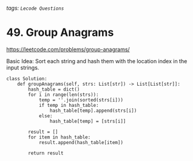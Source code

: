 ###### tags: `Lecode Questions`

# 49. Group Anagrams

https://leetcode.com/problems/group-anagrams/

Basic Idea: Sort each string and hash them with the location index in the input strings.

```python=
class Solution:
    def groupAnagrams(self, strs: List[str]) -> List[List[str]]:
        hash_table = dict()
        for i in range(len(strs)):
            temp = ''.join(sorted(strs[i]))
            if temp in hash_table:
                hash_table[temp].append(strs[i])
            else:
                hash_table[temp] = [strs[i]]
                
        result = []
        for item in hash_table:
            result.append(hash_table[item])
            
        return result
```